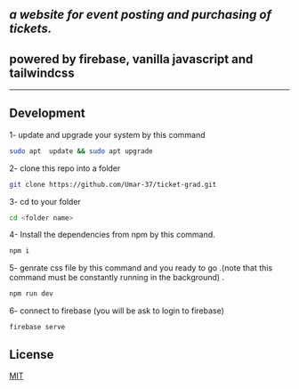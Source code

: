 # 
## _a website for event posting and purchasing of tickets._






## powered by firebase, vanilla javascript and tailwindcss
- --








## Development


1- update and upgrade your system by this command 

```sh
sudo apt  update && sudo apt upgrade
```
2- clone this repo into a folder 
```sh
git clone https://github.com/Umar-37/ticket-grad.git
```
3- cd to your folder
```sh
cd <folder name>
```
4- Install the dependencies from npm by this command.

```sh
npm i 
```
5- genrate css file by this command and you ready to go .(note that this command must be constantly running in the background) .

```sh
npm run dev
```
6- connect to firebase (you will be ask to login to firebase) 
```
firebase serve
```





## License

[MIT](https://choosealicense.com/licenses/mit/)

